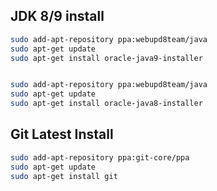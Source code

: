 ## JDK 8/9 install
```sh
sudo add-apt-repository ppa:webupd8team/java
sudo apt-get update
sudo apt-get install oracle-java9-installer


sudo add-apt-repository ppa:webupd8team/java
sudo apt-get update
sudo apt-get install oracle-java8-installer
```

## Git Latest Install
```sh
sudo add-apt-repository ppa:git-core/ppa
sudo apt-get update
sudo apt-get install git
```

